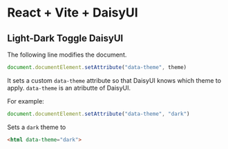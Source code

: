 # React + Vite + DaisyUI

## Light-Dark Toggle DaisyUI

The following line modifies the <html> document. 

```` js
document.documentElement.setAttribute("data-theme", theme)
````

It sets a custom `data-theme` attribute so that DaisyUI knows which theme to apply. `data-theme` is an atributte of DaisyUI.

For example:

```` js
document.documentElement.setAttribute("data-theme", "dark")
````

Sets a `dark` theme to

``` html
<html data-theme="dark">
````